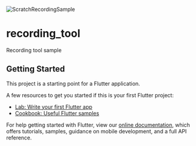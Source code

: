![ScratchRecordingSample](https://user-images.githubusercontent.com/43661976/112720681-c7eceb80-8f3a-11eb-8c48-99ff6d8fbc24.gif)

# recording_tool

Recording tool sample

## Getting Started

This project is a starting point for a Flutter application.

A few resources to get you started if this is your first Flutter project:

- [Lab: Write your first Flutter app](https://flutter.dev/docs/get-started/codelab)
- [Cookbook: Useful Flutter samples](https://flutter.dev/docs/cookbook)

For help getting started with Flutter, view our
[online documentation](https://flutter.dev/docs), which offers tutorials,
samples, guidance on mobile development, and a full API reference.
